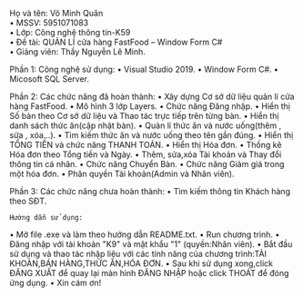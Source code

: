  Họ và tên: Võ Minh Quân  
•	MSSV: 5951071083  
•	Lớp: Công nghệ thông tin-K59  
•	Đề tài: QUẢN LÍ cửa hàng FastFood – Window Form C#  
•	Giảng viên: Thầy Nguyễn Lê Minh.   

Phần 1: Công nghệ sử dụng:
•	Visual Studio 2019.
•	Window Form C#.
•	Micosoft SQL Server.  

Phần 2: Các chức năng đã hoàn thành:
•	Xây dựng Cơ sở dữ liệu quản lí cửa hàng FastFood.
•	Mô hình 3 lớp Layers.
•	Chức năng Đăng nhập.
•	Hiển thị Số bàn theo Cơ sở dữ liệu và Thao tác trực tiếp trên từng bàn.
•	Hiển thị danh sách thức ăn(cập nhật bàn).
•	Quản lí thức ăn và nước uống(thêm , sửa , xóa…).
•	Tìm kiếm thức ăn và nước uống theo tên gần đúng.
•	Hiển thị TỔNG TIỀN và chức năng THANH TOÁN.
•	Hiển thị Hóa đơn.
•	Thống kê Hóa đơn theo Tổng tiền và Ngày.
•	Thêm, sửa,xóa Tài khoản và Thay đổi thông tin cá nhân.
•	Chức năng Chuyển Bàn.
•	Chức năng Giảm giá trong một hóa đơn.
•	Phân quyền Tài khoản(Admin và Nhân viên).

Phần 3: Các chức năng chưa hoàn thành:
•	Tìm kiếm thông tin Khách hàng theo SĐT.

	Hướng dẫn sử dụng:
•	Mở file .exe và làm theo hướng dẫn README.txt.
•	Run chương trình.
•	Đăng nhập với tài khoản "K9" và mật khẩu "1" (quyền:Nhân viên).
•	Bắt đầu sử dụng và thao tác nhập liệu với các tính năng của chương trình:TÀI KHOẢN,BÁN HÀNG,THỨC ĂN,HÓA ĐƠN.
•	Sau khi sử dụng xong,click ĐĂNG XUẤT để quay lại màn hình ĐĂNG NHẬP hoặc click THOÁT để đóng ứng dụng.
•	Xin cám ơn!
